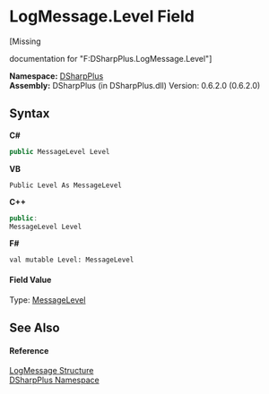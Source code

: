 # LogMessage.Level Field
 

\[Missing <summary> documentation for "F:DSharpPlus.LogMessage.Level"\]

**Namespace:**&nbsp;<a href="503971eb-de5e-a570-9922-de9500a9b1cc">DSharpPlus</a><br />**Assembly:**&nbsp;DSharpPlus (in DSharpPlus.dll) Version: 0.6.2.0 (0.6.2.0)

## Syntax

**C#**<br />
``` C#
public MessageLevel Level
```

**VB**<br />
``` VB
Public Level As MessageLevel
```

**C++**<br />
``` C++
public:
MessageLevel Level
```

**F#**<br />
``` F#
val mutable Level: MessageLevel
```


#### Field Value
Type: <a href="ee773980-45fd-0863-88dc-8dfa3292f073">MessageLevel</a>

## See Also


#### Reference
<a href="298c1c7c-b890-a3b1-dcb1-b344034bb877">LogMessage Structure</a><br /><a href="503971eb-de5e-a570-9922-de9500a9b1cc">DSharpPlus Namespace</a><br />
